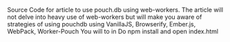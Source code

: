 Source Code for article to use pouch.db using web-workers. The article will not delve into heavy use of web-workers but will
make you aware of strategies of using pouchdb using VanillaJS, Browserify, Ember.js, WebPack, Worker-Pouch
You will to in
Do npm install and open index.html